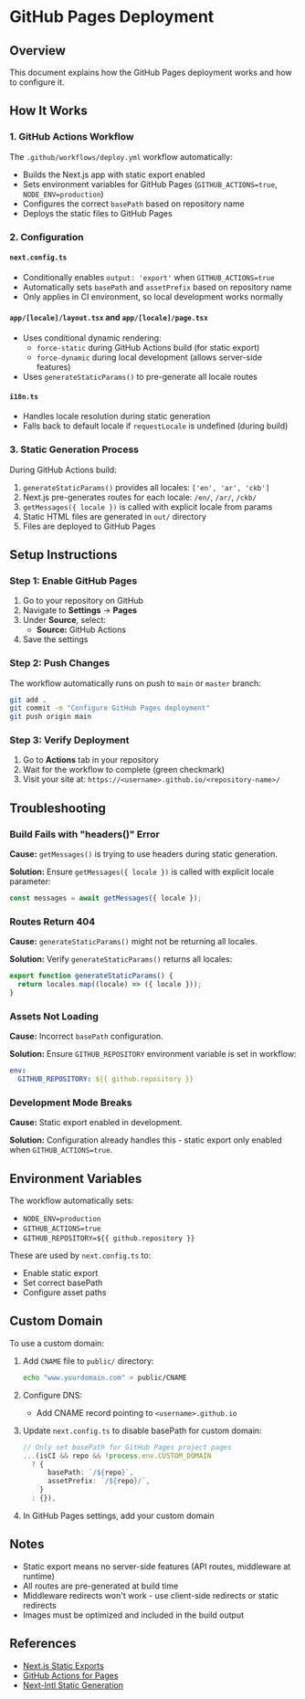 # GitHub Pages Deployment

## Overview

This document explains how the GitHub Pages deployment works and how to configure it.

## How It Works

### 1. GitHub Actions Workflow

The `.github/workflows/deploy.yml` workflow automatically:
- Builds the Next.js app with static export enabled
- Sets environment variables for GitHub Pages (`GITHUB_ACTIONS=true`, `NODE_ENV=production`)
- Configures the correct `basePath` based on repository name
- Deploys the static files to GitHub Pages

### 2. Configuration

#### `next.config.ts`
- Conditionally enables `output: 'export'` when `GITHUB_ACTIONS=true`
- Automatically sets `basePath` and `assetPrefix` based on repository name
- Only applies in CI environment, so local development works normally

#### `app/[locale]/layout.tsx` and `app/[locale]/page.tsx`
- Uses conditional dynamic rendering:
  - `force-static` during GitHub Actions build (for static export)
  - `force-dynamic` during local development (allows server-side features)
- Uses `generateStaticParams()` to pre-generate all locale routes

#### `i18n.ts`
- Handles locale resolution during static generation
- Falls back to default locale if `requestLocale` is undefined (during build)

### 3. Static Generation Process

During GitHub Actions build:
1. `generateStaticParams()` provides all locales: `['en', 'ar', 'ckb']`
2. Next.js pre-generates routes for each locale: `/en/`, `/ar/`, `/ckb/`
3. `getMessages({ locale })` is called with explicit locale from params
4. Static HTML files are generated in `out/` directory
5. Files are deployed to GitHub Pages

## Setup Instructions

### Step 1: Enable GitHub Pages

1. Go to your repository on GitHub
2. Navigate to **Settings** → **Pages**
3. Under **Source**, select:
   - **Source:** GitHub Actions
4. Save the settings

### Step 2: Push Changes

The workflow automatically runs on push to `main` or `master` branch:

```bash
git add .
git commit -m "Configure GitHub Pages deployment"
git push origin main
```

### Step 3: Verify Deployment

1. Go to **Actions** tab in your repository
2. Wait for the workflow to complete (green checkmark)
3. Visit your site at: `https://<username>.github.io/<repository-name>/`

## Troubleshooting

### Build Fails with "headers()" Error

**Cause:** `getMessages()` is trying to use headers during static generation.

**Solution:** Ensure `getMessages({ locale })` is called with explicit locale parameter:
```typescript
const messages = await getMessages({ locale });
```

### Routes Return 404

**Cause:** `generateStaticParams()` might not be returning all locales.

**Solution:** Verify `generateStaticParams()` returns all locales:
```typescript
export function generateStaticParams() {
  return locales.map((locale) => ({ locale }));
}
```

### Assets Not Loading

**Cause:** Incorrect `basePath` configuration.

**Solution:** Ensure `GITHUB_REPOSITORY` environment variable is set in workflow:
```yaml
env:
  GITHUB_REPOSITORY: ${{ github.repository }}
```

### Development Mode Breaks

**Cause:** Static export enabled in development.

**Solution:** Configuration already handles this - static export only enabled when `GITHUB_ACTIONS=true`.

## Environment Variables

The workflow automatically sets:
- `NODE_ENV=production`
- `GITHUB_ACTIONS=true`
- `GITHUB_REPOSITORY=${{ github.repository }}`

These are used by `next.config.ts` to:
- Enable static export
- Set correct basePath
- Configure asset paths

## Custom Domain

To use a custom domain:

1. Add `CNAME` file to `public/` directory:
   ```bash
   echo "www.yourdomain.com" > public/CNAME
   ```

2. Configure DNS:
   - Add CNAME record pointing to `<username>.github.io`

3. Update `next.config.ts` to disable basePath for custom domain:
   ```typescript
   // Only set basePath for GitHub Pages project pages
   ...(isCI && repo && !process.env.CUSTOM_DOMAIN
     ? {
         basePath: `/${repo}`,
         assetPrefix: `/${repo}/`,
       }
     : {}),
   ```

4. In GitHub Pages settings, add your custom domain

## Notes

- Static export means no server-side features (API routes, middleware at runtime)
- All routes are pre-generated at build time
- Middleware redirects won't work - use client-side redirects or static redirects
- Images must be optimized and included in the build output

## References

- [Next.js Static Exports](https://nextjs.org/docs/app/building-your-application/deploying/static-exports)
- [GitHub Actions for Pages](https://docs.github.com/en/pages/getting-started-with-github-pages/configuring-a-publishing-source-for-your-github-pages-site#publishing-with-a-custom-github-actions-workflow)
- [Next-Intl Static Generation](https://next-intl-docs.vercel.app/docs/usage/static-rendering)
